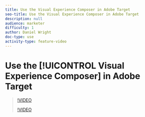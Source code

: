 ```yaml
---
title: Use the Visual Experience Composer in Adobe Target
seo-title: Use the Visual Experience Composer in Adobe Target
description: null
audience: marketer
difficulty: 1
author: Daniel Wright
doc-type: use
activity-type: feature-video
---
```


# Use the [!UICONTROL Visual Experience Composer] in Adobe Target

>[!VIDEO](https://video.tv.adobe.com/v/17399/?quality=12)
>
>[!VIDEO](https://video.tv.adobe.com/v/17401/?quality=12)
